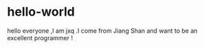 # hello-world
hello everyone ,I am jxq .I come from Jiang Shan and want to be an excellent programmer !
